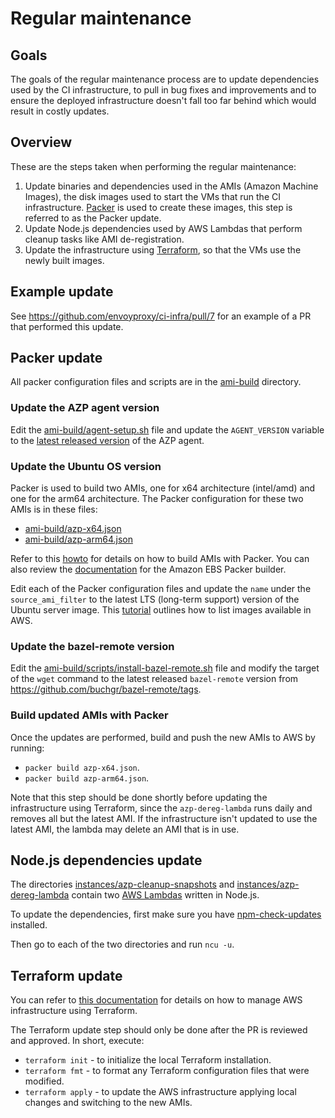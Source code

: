 # Regular maintenance

## Goals

The goals of the regular maintenance process are to update dependencies used by
the CI infrastructure, to pull in bug fixes and improvements and to ensure the
deployed infrastructure doesn't fall too far behind which would result in costly
updates.

## Overview

These are the steps taken when performing the regular maintenance:

1. Update binaries and dependencies used in the AMIs (Amazon Machine Images),
   the disk images used to start the VMs that run the CI infrastructure.
   [Packer](https://www.packer.io/)
   is used to create these images, this step is referred to as the Packer update.
1. Update Node.js dependencies used by AWS Lambdas that perform cleanup tasks
   like AMI de-registration.
1. Update the infrastructure using [Terraform](https://www.terraform.io/), so
   that the VMs use the newly built images.

## Example update

See https://github.com/envoyproxy/ci-infra/pull/7 for an example of a PR that
performed this update.

## Packer update

All packer configuration files and scripts are in the [ami-build](ami-build/)
directory.

### Update the AZP agent version

Edit the [ami-build/agent-setup.sh](ami-build/agent-setup.sh) file and update
the `AGENT_VERSION` variable to the [latest released
version](https://github.com/microsoft/azure-pipelines-agent/releases) of the AZP
agent.

### Update the Ubuntu OS version

Packer is used to build two AMIs, one for x64 architecture (intel/amd) and one
for the arm64 architecture. The Packer configuration for these two AMIs is in
these files:

- [ami-build/azp-x64.json](ami-build/azp-x64.json)
- [ami-build/azp-arm64.json](ami-build/azp-arm64.json)

Refer to this
[howto](https://learn.hashicorp.com/tutorials/packer/aws-get-started-build-image?in=packer/aws-get-started)
for details on how to build AMIs with Packer. You can also review the
[documentation](https://www.packer.io/plugins/builders/amazon/ebs) for the
Amazon EBS Packer builder.

Edit each of the Packer configuration files and update the `name` under the
`source_ami_filter` to the latest LTS (long-term support) version of the Ubuntu
server image. This
[tutorial](https://ubuntu.com/tutorials/search-and-launch-ubuntu-22-04-in-aws-using-cli#2-search-for-the-right-ami)
outlines how to list images available in AWS.

### Update the bazel-remote version

Edit the
[ami-build/scripts/install-bazel-remote.sh](ami-build/scripts/install-bazel-remote.sh)
file and modify the target of the `wget` command to the latest released
`bazel-remote` version from https://github.com/buchgr/bazel-remote/tags.

### Build updated AMIs with Packer

Once the updates are performed, build and push the new AMIs to AWS by running:

- `packer build azp-x64.json`.
- `packer build azp-arm64.json`.

Note that this step should be done shortly before updating the infrastructure
using Terraform, since the `azp-dereg-lambda` runs daily and removes all but
the latest AMI. If the infrastructure isn't updated to use the latest AMI, the
lambda may delete an AMI that is in use.

## Node.js dependencies update

The directories
[instances/azp-cleanup-snapshots](instances/azp-cleanup-snapshots) and
[instances/azp-dereg-lambda](instances/azp-dereg-lambda) contain two [AWS
Lambdas](https://docs.aws.amazon.com/lambda/latest/dg/welcome.html) written in
Node.js.

To update the dependencies, first make sure you have
[npm-check-updates](https://www.npmjs.com/package/npm-check-updates) installed.

Then go to each of the two directories and run `ncu -u`.

## Terraform update

You can refer to [this
documentation](https://learn.hashicorp.com/tutorials/terraform/aws-build?in=terraform/aws-get-started)
for details on how to manage AWS infrastructure using Terraform.

The Terraform update step should only be done after the PR is reviewed and
approved. In short, execute:

- `terraform init` - to initialize the local Terraform installation.
- `terraform fmt` - to format any Terraform configuration files that were
  modified.
- `terraform apply` - to update the AWS infrastructure applying local changes
  and switching to the new AMIs.
